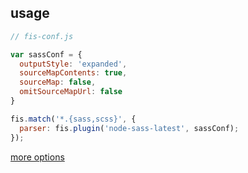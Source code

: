 ## usage

```js
// fis-conf.js

var sassConf = {
  outputStyle: 'expanded',
  sourceMapContents: true,
  sourceMap: false,
  omitSourceMapUrl: false
}

fis.match('*.{sass,scss}', {
  parser: fis.plugin('node-sass-latest', sassConf);
});
```

[more options](https://github.com/sass/node-sass)
